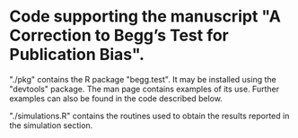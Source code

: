 # Code supporting the manuscript "A Correction to Begg’s Test for Publication Bias".

"./pkg" contains the R package "begg.test". It may be installed using the "devtools"
package. The man page contains examples of its use. Further examples
can also be found in the code described below.

"./simulations.R" contains the routines used to obtain the results reported in the simulation section.
